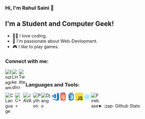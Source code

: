 ### Hi, I'm Rahul Saini  👋

## I'm a Student and Computer Geek!

-  👨‍💻 I love coding.
-  👨‍ I'm passionate about Web-Devlopment.
-  🎮 I like to play games. 

### Connect with me:

[<img align="left" alt="Instagram" width="22px" src="https://cdn.jsdelivr.net/npm/simple-icons@v3/icons/instagram.svg" />][instagram]
[<img align="left" alt="LinkedIn" width="22px" src="https://cdn.jsdelivr.net/npm/simple-icons@v3/icons/linkedin.svg" />][linkedin]
[<img align="left" alt="Twitter" width="22px" src="https://cdn.jsdelivr.net/npm/simple-icons@v3/icons/twitter.svg" />][twitter]



<br />

### Languages and Tools:

<img align="left" alt="C Language" width="32px" src="https://cdn.iconscout.com/icon/free/png-512/c-programming-569564.png" />
<img align="left" alt="C++" width="26px" src="https://upload.wikimedia.org/wikipedia/commons/thumb/1/18/ISO_C%2B%2B_Logo.svg/1200px-ISO_C%2B%2B_Logo.svg.png" />
<img align="left" alt="JAVA" width="32px" src="https://logos-download.com/wp-content/uploads/2016/10/Java_logo_icon.png" />
<img align="left" alt="Python" width="26px" src="https://upload.wikimedia.org/wikipedia/commons/thumb/c/c3/Python-logo-notext.svg/1024px-Python-logo-notext.svg.png" />
<img align="left" alt="Django" width="32px" src="https://cdn.iconscout.com/icon/free/png-512/django-2-282855.png" />
<img align="left" alt="Visual Studio Code" width="26px" src="https://raw.githubusercontent.com/github/explore/80688e429a7d4ef2fca1e82350fe8e3517d3494d/topics/visual-studio-code/visual-studio-code.png" />
<img align="left" alt="HTML5" width="26px" src="https://raw.githubusercontent.com/github/explore/80688e429a7d4ef2fca1e82350fe8e3517d3494d/topics/html/html.png" />
<img align="left" alt="CSS3" width="26px" src="https://raw.githubusercontent.com/github/explore/80688e429a7d4ef2fca1e82350fe8e3517d3494d/topics/css/css.png" />
<img align="left" alt="JavaScript" width="26px" src="https://raw.githubusercontent.com/github/explore/80688e429a7d4ef2fca1e82350fe8e3517d3494d/topics/javascript/javascript.png" />
<img align="left" alt="React" width="26px" src="https://raw.githubusercontent.com/github/explore/80688e429a7d4ef2fca1e82350fe8e3517d3494d/topics/react/react.png" />
<img align="left" alt="Firebase" width="26px" src="https://firebase.google.com/downloads/brand-guidelines/PNG/logo-vertical.png" />

<br />
<br />

<details>
  <summary>:zap: Github Stats</summary>

  <img align="left" alt="RahulSaini02's Github Stats" src="https://github-readme-stats.RahulSaini02.vercel.app/api?username=RahulSaini02&show_icons=true&hide_border=true" />
</details>

[twitter]: https://twitter.com/Rahul_Saini02
[instagram]: https://www.instagram.com/rahulsaini0219/
[linkedin]: https://www.linkedin.com/in/rahul-saini-6123641a1/
